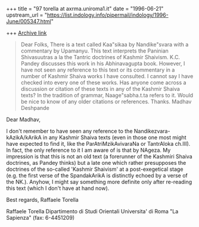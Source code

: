 +++
title = "97 torella at axrma.uniroma1.it"
date = "1996-06-21"
upstream_url = "https://list.indology.info/pipermail/indology/1996-June/005347.html"

+++
[Archive link](https://list.indology.info/pipermail/indology/1996-June/005347.html)

>Dear Folks,
>        There is a text called Kaa"sikaa by Nandike"svara with a
>commentary by Upamanyu.  This text interprets the Paninian Shivasuutras a
>la the Tantric doctrines of Kashmir Shaivism.  K.C. Pandey discusses this
>work in his Abhinavagupta book.  However, I have not seen any reference
>to this text or its commentary in a number of Kashmir Shaiva works I have
>consulted.  I cannot say I have checked into every one of these works.
>Has anyone come across a discussion or citation of these texts in any of
>the Kashmir Shaiva texts?  In the tradition of grammar, Naage"sabha.t.ta
>refers to it.  Would be nice to know of any older citations or references.
>        Thanks.
>                Madhav Deshpande


Dear Madhav,

I  don't remember to have seen any reference to the
Nandikezvara-kAzikA/kArikA  in any Kashmir Shaiva texts (even in those one
most might have expected to find it, like the ParAtriMzikAvivaraNa or
TantrAloka ch.III). In fact, the only reference to it I am aware of is that
by NAgeza. My impression is that this is not an old text (a forerunner of
the Kashmiri Shaiva doctrines, as Pandey thinks)  but a late one which
rather presupposes the doctrines of the so-called 'Kashmir Shaivism' at a
post-exegetical stage (e.g. the first verse of the SpandakArikA is
distinctly echoed by a verse of the NK.).  Anyhow, I might say something
more definite only after re-reading this text (which I don't have at hand
now).

Best regards,
Raffaele Torella

Raffaele Torella
Dipartimento di Studi Orientali
Universita' di Roma "La Sapienza"
(fax: 6-4451209)






